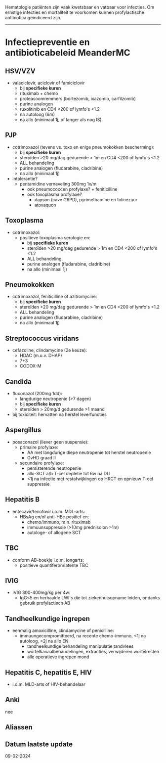 Hematologie patiënten zijn vaak kwetsbaar en vatbaar voor infecties. Om ernstige infecties en mortaliteit te voorkomen kunnen profylactische antibiotica geïndiceerd zijn. 
___
# Infectiepreventie en antibioticabeleid MeanderMC
## HSV/VZV
- valaciclovir, aciclovir of famiciclovir
	- bij **specifieke kuren**
	- rituximab + chemo
	- proteasoomremmers (bortezomib, ixazomib, carfilzomib)
	- purine analogen
	- ruxolitinib en CD4 <200 of lymfo's <1.2
	- na autoloog (6m)
	- na allo (minimaal 1j, of langer als nog IS)
## PJP
- cotrimoxazol (tevens vs. toxo en enige pneumokokken bescherming):
	- bij **specifieke kuren**
	- steroïden >20 mg/dag gedurende > 1m en CD4 <200 of lymfo's <1.2
	- ALL behandeling
	- purine analogen (fludarabine, cladribine)
	- na allo (minimaal 1j)
- intolerantie? 
	- pentamidine verneveling 300mg 1x/m
		- ook pneumococcen profylaxe? + feniticilline
		- ook toxoplasma profylaxe? 
			- dapson (cave G6PD), pyrimethamine en folinezuur
			- atovaquon
## Toxoplasma
- cotrimoxazol:
	- positieve toxoplasma serologie en:
		- bij **specifieke kuren**
		- steroïden >20 mg/dag gedurende > 1m en CD4 <200 of lymfo's <1.2
		- ALL behandeling
		- purine analogen (fludarabine, cladribine)
		- na allo (minimaal 1j)
## Pneumokokken
- cotrimoxazol, feniticilline of azitromycine:
	- bij **specifieke kuren**
	- steroïden >20 mg/dag gedurende > 1m en CD4 <200 of lymfo's <1.2
	- ALL behandeling
	- purine analogen (fludarabine, cladribine)
	- na allo (minimaal 1j)
## Streptococcus viridans
- cefazoline, clindamycine (2e keuze):
	- HDAC (m.u.v. DHAP)
	- 7+3
	- CODOX-M
## Candida
- fluconazol (200mg 1dd):
	- langdurige neutropenie (>7 dagen)
	- bij **specifieke kuren**
	- steroïden > 20mg/d gedurende >1 maand
- bij toxiciteit: hervatten na herstel leverfuncties
## Aspergillus
- posaconazol (liever geen suspensie):
	- primaire profylaxe:
		- AA met langdurige diepe neutropenie tot herstel neutropenie
		- GvHD graad II
	- secundaire profylaxe:
		- persisterende neutropenie
		- allo-SCT a/b T-cel depletie tot 6w na DLI
		- <1j na infectie met restafwijkingen op HRCT en opnieuw T-cel suppressie
## Hepatitis B
- entecavir/tenofovir i.o.m. MDL-arts:
	- HBsAg en/of anti-HBc positief en:
		- chemo/immuno, m.n. rituximab
		- immuunsuppressie (>10mg prednisolon >1m)
		- autologe- of allogene SCT
## TBC
- conform AB-boekje i.o.m. longarts:
	- positieve quantiferon/latente TBC
## IVIG
- IVIG 300-400mg/kg per 4w:
	- IgG<5 en herhaalde LWI's die tot ziekenhuisopname leiden, ondanks gebruik profylactisch AB
## Tandheelkundige ingrepen
- eenmalig amoxicilline, clindamycine of penicilline:
	- immuungecompromitteerd, na recente chemo-immuno, <1j na autoloog, <2j na allo EN:
		- tandheelkundige behandeling manipulatie tandvlees
		- wortelkanaalbehandelingen, extracties, verwijderen wortelresten
		- alle operatieve ingrepen mond
## Hepatitis C, hepatitis E, HIV
- i.o.m. MLD-arts of HIV-behandelaar
## Anki
nee
## Aliassen
## Datum laatste update
09-02-2024